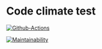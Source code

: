 # Code climate test

[![Github-Actions](https://github.com/alex-ismailov/code-climate-test/workflows/Github-Actions/badge.svg)](https://github.com/alex-ismailov/code-climate-test/actions)

[![Maintainability](https://api.codeclimate.com/v1/badges/a99a88d28ad37a79dbf6/maintainability)](https://codeclimate.com/github/codeclimate/codeclimate/maintainability)